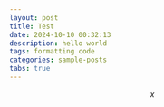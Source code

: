 ```yaml
---
layout: post
title: Test
date: 2024-10-10 00:32:13
description: hello world
tags: formatting code
categories: sample-posts
tabs: true
---
```


$$x$$